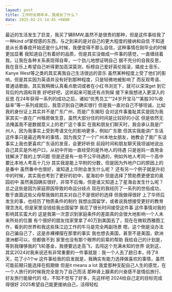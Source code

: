 ```yaml
---
layout: post
title: 工作时长两年半，我成长了什么？
date: 2025-02-21 14:45 +0800
---
```

最近的生活发生了巨变，我买了辆BMW,虽然不是很贵的那种，但是这件事给我了一种kind of掌控感的东西，与之到来的是对自己的更大程度的接纳和自信
不知道是从长青春痘开始还是什么时候，我便变得不那么自信，这种事情在刚毕业的时候更加显著
我知道自己有着好的品质，但是其实没做成一件事的感觉，一直缠绕着我，让我在各种关系表现得自卑，一个劲儿地想证明自己
据不充分的自我反思，我在音乐上希望自己听得更加高深莫测，标榜自己爱好英伦摇滚，嬉皮士音乐，Kanye West等之类的其实离我自己生活很远的音乐
虽然某种程度上受了他们的影响，但是其实因为英语并没有好到那种程度，只是轻微地被影响了
而反观粤语、普通话歌曲，其实我稍微认真看点歌词或者在小红书浏览下，就可以深深get 到它背后的内涵和背景
好吧好吧，这听起来可能还有点狗屎
接下来我想进入更深入的反思
在24年获得一系列的成功之后，诸如“优秀员工”“24岁开宝马”“美股30%收益率”等一系列成就后，我意识到自己确实很行
但是我一直对自己不够坦诚，比如我的身份证上其实并不是广东广州，而是广东揭阳
会对这件事羞耻其实是因为我家其实一直在广州租房做生意，虽然大部分住的时间是比较好的小区
但是依然无法掩盖我不是数据意义上的老广这个事实
在我和朋友们聊天时，我会承认我是广州人，因为我事实上受到粤语文化的影响更多，例如广东歌
但其实我能讲广东话这件事只是最近两年的事情，因为我交了一个广州本地女朋友，她教会了我广东话
事实上我也更喜欢广东话的发音，会更好听些
前段时间和朋友聊天我坦诚地说出自己其实是外地户口，从初中开始一直经受的是外地人的待遇
只是爸妈一直用金钱解决了我的上学问题
但是还是有一些不公平待遇的，例如外地人考同一个高中要比本地人考高十几分
其实我是能上华附的分数，但是因为外地户口的原因上的是番中
虽然番中也很好，谁知道上华附会发生什么呢？
还有另一个例子就是升初中的时候，其实我也考到了更好的初中，星海初中
但是选择了赞助费更便宜的奥园初中
虽然奥园确实很好，非常不后悔，但是谁又知道上了星海会发生什么呢？
总之这些是因为家庭原因导致的命运分歧点
现在的我经历了一系列的世俗成功，敢于直面这些父母帮我做的其实对自己不是很好的选择
但我做得很好
上了华师后发生的事，也经历了物质条件的制约
我想出国留学，或者说我想接受更好的教育理念洗礼
但是家里没钱给我出国留学
我花了很长时间接受这件事
这件事情对我的影响其实蛮大的
这是我第一次意识到家庭条件的差距真的会很大地影响一个人未来所处的位置
有个很好的朋友找家里拿了40万到美国去了，现在在微软西雅图工作，看到的世界和我这些珠江边工作的牛马是完全两副场景
嗯，这个倒是没办法自己骗自己了，这是赤裸裸摆在那里的事实
我也想去美国，甚至不是美国，欧洲澳洲都可以，但都做不到
家里也没有那个眼界的前辈的帮助
我给自己的计划是，等到我赚够我的飞轮基金，我便要远走高飞，去闯这个充满未知的世界
说到这，其实2024对我来说还有非常重要的一件事就是：我一个人去了趟日本，待了8天，花了小1个w
这件事给我的启发就是，我确实有能力选择做喜欢的事情，虽然可能前期只能选择在假期做
但是it means a lot
我爱那种支配自己人生的感觉，在一个人旅行的时候我完全是为了自己而活
那种肾上腺素的兴奋感不是情侣旅行、好友旅行能替代的
哇，不知不觉写了好多，先这样吧
2024给自己定的目标完成得很好
2025希望自己能更接纳自己，活得轻松